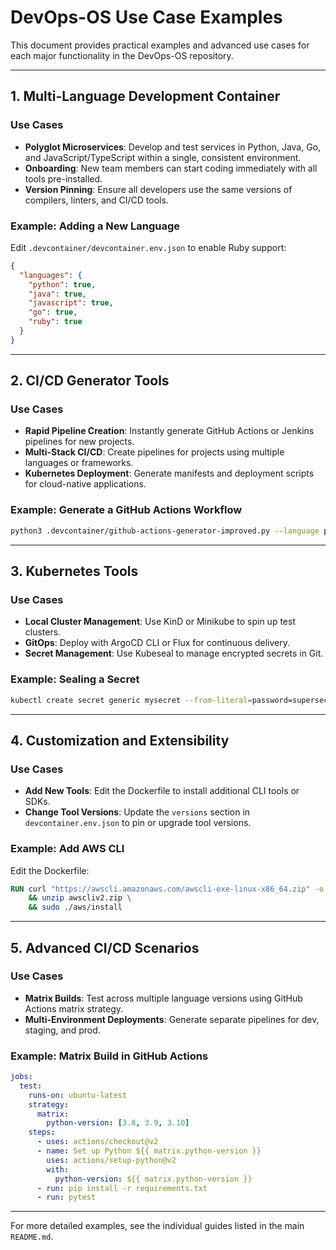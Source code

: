 # DevOps-OS Use Case Examples

This document provides practical examples and advanced use cases for each major functionality in the DevOps-OS repository.

---

## 1. Multi-Language Development Container

### Use Cases
- **Polyglot Microservices**: Develop and test services in Python, Java, Go, and JavaScript/TypeScript within a single, consistent environment.
- **Onboarding**: New team members can start coding immediately with all tools pre-installed.
- **Version Pinning**: Ensure all developers use the same versions of compilers, linters, and CI/CD tools.

### Example: Adding a New Language
Edit `.devcontainer/devcontainer.env.json` to enable Ruby support:
```json
{
  "languages": {
    "python": true,
    "java": true,
    "javascript": true,
    "go": true,
    "ruby": true
  }
}
```

---

## 2. CI/CD Generator Tools

### Use Cases
- **Rapid Pipeline Creation**: Instantly generate GitHub Actions or Jenkins pipelines for new projects.
- **Multi-Stack CI/CD**: Create pipelines for projects using multiple languages or frameworks.
- **Kubernetes Deployment**: Generate manifests and deployment scripts for cloud-native applications.

### Example: Generate a GitHub Actions Workflow
```bash
python3 .devcontainer/github-actions-generator-improved.py --language python --test pytest --docker true
```

---

## 3. Kubernetes Tools

### Use Cases
- **Local Cluster Management**: Use KinD or Minikube to spin up test clusters.
- **GitOps**: Deploy with ArgoCD CLI or Flux for continuous delivery.
- **Secret Management**: Use Kubeseal to manage encrypted secrets in Git.

### Example: Sealing a Secret
```bash
kubectl create secret generic mysecret --from-literal=password=supersecret --dry-run=client -o yaml | kubeseal --cert mycert.pem -o yaml > sealedsecret.yaml
```

---

## 4. Customization and Extensibility

### Use Cases
- **Add New Tools**: Edit the Dockerfile to install additional CLI tools or SDKs.
- **Change Tool Versions**: Update the `versions` section in `devcontainer.env.json` to pin or upgrade tool versions.

### Example: Add AWS CLI
Edit the Dockerfile:
```dockerfile
RUN curl "https://awscli.amazonaws.com/awscli-exe-linux-x86_64.zip" -o "awscliv2.zip" \
    && unzip awscliv2.zip \
    && sudo ./aws/install
```

---

## 5. Advanced CI/CD Scenarios

### Use Cases
- **Matrix Builds**: Test across multiple language versions using GitHub Actions matrix strategy.
- **Multi-Environment Deployments**: Generate separate pipelines for dev, staging, and prod.

### Example: Matrix Build in GitHub Actions
```yaml
jobs:
  test:
    runs-on: ubuntu-latest
    strategy:
      matrix:
        python-version: [3.8, 3.9, 3.10]
    steps:
      - uses: actions/checkout@v2
      - name: Set up Python ${{ matrix.python-version }}
        uses: actions/setup-python@v2
        with:
          python-version: ${{ matrix.python-version }}
      - run: pip install -r requirements.txt
      - run: pytest
```

---

For more detailed examples, see the individual guides listed in the main `README.md`.
